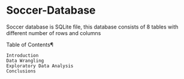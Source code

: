 # Soccer-Database
Soccer database is SQLite file, this database consists of 8 tables with different number of rows and columns

Table of Contents¶

    Introduction
    Data Wrangling
    Exploratory Data Analysis
    Conclusions
